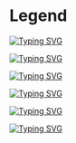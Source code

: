 # Legend

[![Typing SVG](https://readme-typing-svg.herokuapp.com?font=Neuton&size=27&color=8A2BE2&background=000000&center=true&vCenter=true&width=700&height=80&lines=+😈+INI+ADALAH+SCRIPT+CRACK+AKUN+INSTAGRAM+😈)](https://git.io/typing-svg)

[![Typing SVG](https://readme-typing-svg.herokuapp.com?font=Neuton&size=27&color=008000&background=000000&center=true&vCenter=true&width=700&height=80&lines=+♻️+NEW+UPDATE+VERSION+:+0.2+♻️+)](https://git.io/typing-svg)

[![Typing SVG](https://readme-typing-svg.herokuapp.com?font=Neuton&size=27&color=FFFF00&background=000000&center=true&vCenter=true&width=700&height=80&lines=+🚀+SELAMAT+MENGGUNAKAN+🚀+)](https://git.io/typing-svg)

[![Typing SVG](https://readme-typing-svg.herokuapp.com?font=Neuton&size=27&color=8A2BE2&background=000000&center=true&vCenter=true&width=700&height=80&lines=+🤙😎+INI+ADALAH+SCRIPT+CRACK+AKUN+FACEBOOK+😎🤙)](https://git.io/typing-svg)

[![Typing SVG](https://readme-typing-svg.herokuapp.com?font=Neuton&size=27&color=008000&background=000000&center=true&vCenter=true&width=700&height=80&lines=+♻️+NEW+UPDATE+VERSION+:+0.2+♻️+)](https://git.io/typing-svg)

[![Typing SVG](https://readme-typing-svg.herokuapp.com?font=Neuton&size=27&color=FFFF00&background=000000&center=true&vCenter=true&width=700&height=80&lines=+🚀+SELAMAT+MENGGUNAKAN+🚀+)](https://git.io/typing-svg)

